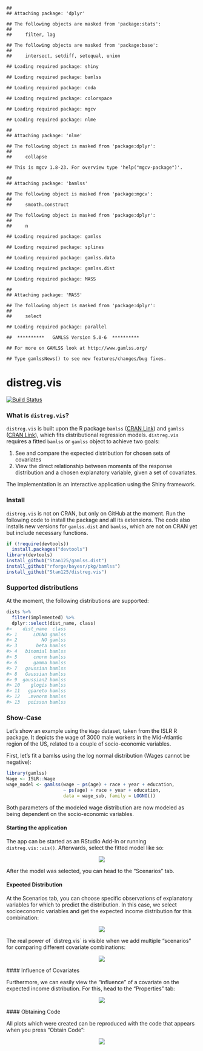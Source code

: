 <!-- README.md is generated from README.Rmd. Please edit that file -->
    ## 
    ## Attaching package: 'dplyr'

    ## The following objects are masked from 'package:stats':
    ## 
    ##     filter, lag

    ## The following objects are masked from 'package:base':
    ## 
    ##     intersect, setdiff, setequal, union

    ## Loading required package: shiny

    ## Loading required package: bamlss

    ## Loading required package: coda

    ## Loading required package: colorspace

    ## Loading required package: mgcv

    ## Loading required package: nlme

    ## 
    ## Attaching package: 'nlme'

    ## The following object is masked from 'package:dplyr':
    ## 
    ##     collapse

    ## This is mgcv 1.8-23. For overview type 'help("mgcv-package")'.

    ## 
    ## Attaching package: 'bamlss'

    ## The following object is masked from 'package:mgcv':
    ## 
    ##     smooth.construct

    ## The following object is masked from 'package:dplyr':
    ## 
    ##     n

    ## Loading required package: gamlss

    ## Loading required package: splines

    ## Loading required package: gamlss.data

    ## Loading required package: gamlss.dist

    ## Loading required package: MASS

    ## 
    ## Attaching package: 'MASS'

    ## The following object is masked from 'package:dplyr':
    ## 
    ##     select

    ## Loading required package: parallel

    ##  **********   GAMLSS Version 5.0-6  **********

    ## For more on GAMLSS look at http://www.gamlss.org/

    ## Type gamlssNews() to see new features/changes/bug fixes.

distreg.vis
===========

[![Build
Status](https://api.travis-ci.org/Stan125/distreg.vis.svg?branch=master)](https://travis-ci.org/Stan125/distreg.vis)

### What is `distreg.vis`?

`distreg.vis` is built upon the R package `bamlss` ([CRAN
Link](https://cran.r-project.org/web/packages/bamlss/index.html)) and
`gamlss` ([CRAN
Link](https://cran.r-project.org/web/packages/gamlss/index.html)), which
fits distributional regression models. `distreg.vis` requires a fitted
`bamlss` or `gamlss` object to achieve two goals:

1.  See and compare the expected distribution for chosen sets of
    covariates
2.  View the direct relationship between moments of the response
    distribution and a chosen explanatory variable, given a set of
    covariates.

The implementation is an interactive application using the Shiny
framework.

### Install

`distreg.vis` is not on CRAN, but only on GitHub at the moment. Run the
following code to install the package and all its extensions. The code
also installs new versions for `gamlss.dist` and `bamlss`, which are not
on CRAN yet but include necessary functions.

``` r
if (!require(devtools))
  install.packages("devtools")
library(devtools)
install_github("Stan125/gamlss.dist")
install_github("rforge/bayesr/pkg/bamlss")
install_github("Stan125/distreg.vis")
```

### Supported distributions

At the moment, the following distributions are supported:

``` r
dists %>%
  filter(implemented) %>%
  dplyr::select(dist_name, class)
#>    dist_name  class
#> 1      LOGNO gamlss
#> 2         NO gamlss
#> 3       beta bamlss
#> 4   binomial bamlss
#> 5      cnorm bamlss
#> 6      gamma bamlss
#> 7   gaussian bamlss
#> 8   Gaussian bamlss
#> 9  gaussian2 bamlss
#> 10    glogis bamlss
#> 11   gpareto bamlss
#> 12   .mvnorm bamlss
#> 13   poisson bamlss
```

### Show-Case

Let’s show an example using the `Wage` dataset, taken from the ISLR R
package. It depicts the wage of 3000 male workers in the Mid-Atlantic
region of the US, related to a couple of socio-economic variables.

First, let’s fit a bamlss using the log normal distribution (Wages
cannot be negative):

``` r
library(gamlss)
Wage <- ISLR::Wage
wage_model <- gamlss(wage ~ ps(age) + race + year + education,
                     ~ ps(age) + race + year + education,
                     data = wage_sub, family = LOGNO())
```

Both parameters of the modeled wage distribution are now modeled as
being dependent on the socio-economic variables.

#### Starting the application

The app can be started as an RStudio Add-In or running
`distreg.vis::vis()`. Afterwards, select the fitted model like so:
<p align="center">
<img src="images/01_start.gif"/>
</p>
After the model was selected, you can head to the “Scenarios” tab.

#### Expected Distribution

At the Scenarios tab, you can choose specific observations of
explanatory variables for which to predict the distribution. In this
case, we select socioeconomic variables and get the expected income
distribution for this combination:

<p align="center">
<img src="images/02_expected_dist.gif"/>
</p>
The real power of `distreg.vis` is visible when we add multiple
“scenarios” for comparing different covariate combinations:

<p align="center">
<img src="images/03_more_scenarios.gif"/>
</p>
#### Influence of Covariates

Furthermore, we can easily view the “influence” of a covariate on the
expected income distribution. For this, head to the “Properties” tab:

<p align="center">
<img src="images/04_influence_plot.gif"/>
</p>
#### Obtaining Code

All plots which were created can be reproduced with the code that
appears when you press “Obtain Code”:
<p align="center">
<img src="images/05_obtain_code.gif"/>
</p>
